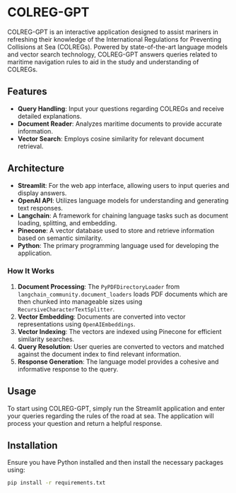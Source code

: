 # COLREG-GPT

COLREG-GPT is an interactive application designed to assist mariners in refreshing their knowledge of the International Regulations for Preventing Collisions at Sea (COLREGs). Powered by state-of-the-art language models and vector search technology, COLREG-GPT answers queries related to maritime navigation rules to aid in the study and understanding of COLREGs.

## Features

- **Query Handling**: Input your questions regarding COLREGs and receive detailed explanations.
- **Document Reader**: Analyzes maritime documents to provide accurate information.
- **Vector Search**: Employs cosine similarity for relevant document retrieval.

## Architecture

- **Streamlit**: For the web app interface, allowing users to input queries and display answers.
- **OpenAI API**: Utilizes language models for understanding and generating text responses.
- **Langchain**: A framework for chaining language tasks such as document loading, splitting, and embedding.
- **Pinecone**: A vector database used to store and retrieve information based on semantic similarity.
- **Python**: The primary programming language used for developing the application.

### How It Works

1. **Document Processing**: The `PyPDFDirectoryLoader` from `langchain_community.document_loaders` loads PDF documents which are then chunked into manageable sizes using `RecursiveCharacterTextSplitter`.
2. **Vector Embedding**: Documents are converted into vector representations using `OpenAIEmbeddings`.
3. **Vector Indexing**: The vectors are indexed using Pinecone for efficient similarity searches.
4. **Query Resolution**: User queries are converted to vectors and matched against the document index to find relevant information.
5. **Response Generation**: The language model provides a cohesive and informative response to the query.

## Usage

To start using COLREG-GPT, simply run the Streamlit application and enter your queries regarding the rules of the road at sea. The application will process your question and return a helpful response.

## Installation

Ensure you have Python installed and then install the necessary packages using:

```bash
pip install -r requirements.txt

